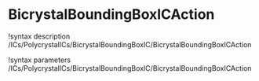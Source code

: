 <!-- MOOSE Documentation Stub: Remove this when content is added. -->

# BicrystalBoundingBoxICAction

!syntax description /ICs/PolycrystalICs/BicrystalBoundingBoxIC/BicrystalBoundingBoxICAction

!syntax parameters /ICs/PolycrystalICs/BicrystalBoundingBoxIC/BicrystalBoundingBoxICAction

